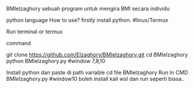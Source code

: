 BMIelzaghory
sebuah program untuk mengira BMI secara individu

python language
How to use?
firstly install python.
#linux/Termux

Run terminal or termux

command

git clone https://github.com/Elzaghory/BMIelzaghory.git
cd BMIelzaghory
python BMIelzaghory.py
#window 7,8,10

Install python dan paste di path variable
cd file BMIelzaghory
Run In CMD BMIelzaghory.py
#window10 boleh install kali wsl dan run seperti biasa..